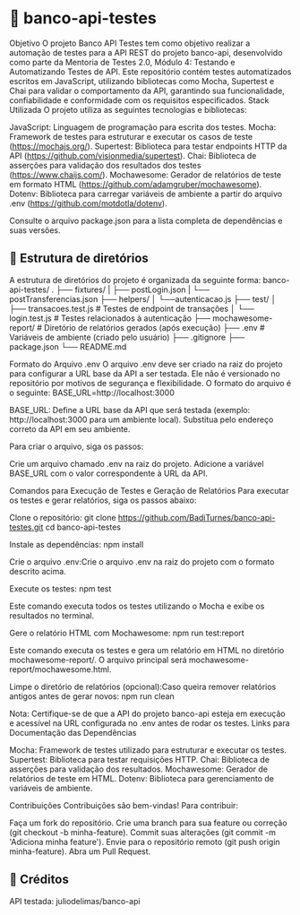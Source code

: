 # 🧪 banco-api-testes
Objetivo
O projeto Banco API Testes tem como objetivo realizar a automação de testes para a API REST do projeto banco-api, desenvolvido como parte da Mentoria de Testes 2.0, Módulo 4: Testando e Automatizando Testes de API. Este repositório contém testes automatizados escritos em JavaScript, utilizando bibliotecas como Mocha, Supertest e Chai para validar o comportamento da API, garantindo sua funcionalidade, confiabilidade e conformidade com os requisitos especificados.
Stack Utilizada
O projeto utiliza as seguintes tecnologias e bibliotecas:

JavaScript: Linguagem de programação para escrita dos testes.
Mocha: Framework de testes para estruturar e executar os casos de teste (https://mochajs.org/).
Supertest: Biblioteca para testar endpoints HTTP da API (https://github.com/visionmedia/supertest).
Chai: Biblioteca de asserções para validação dos resultados dos testes (https://www.chaijs.com/).
Mochawesome: Gerador de relatórios de teste em formato HTML (https://github.com/adamgruber/mochawesome).
Dotenv: Biblioteca para carregar variáveis de ambiente a partir do arquivo .env (https://github.com/motdotla/dotenv).

Consulte o arquivo package.json para a lista completa de dependências e suas versões.

## 📁 Estrutura de diretórios
A estrutura de diretórios do projeto é organizada da seguinte forma:
banco-api-testes/
.
├── fixtures/
| ├── postLogin.json
| └── postTransferencias.json
├── helpers/
│ └──autenticacao.js
├── test/
│ ├── transacoes.test.js       # Testes de endpoint de transações
│ └── login.test.js           # Testes relacionados à autenticação
├── mochawesome-report/       # Diretório de relatórios gerados (após execução)
├── .env                      # Variáveis de ambiente (criado pelo usuário)
├── .gitignore
├── package.json
└── README.md

Formato do Arquivo .env
O arquivo .env deve ser criado na raiz do projeto para configurar a URL base da API a ser testada. Ele não é versionado no repositório por motivos de segurança e flexibilidade. O formato do arquivo é o seguinte:
BASE_URL=http://localhost:3000


BASE_URL: Define a URL base da API que será testada (exemplo: http://localhost:3000 para um ambiente local). Substitua pelo endereço correto da API em seu ambiente.

Para criar o arquivo, siga os passos:

Crie um arquivo chamado .env na raiz do projeto.
Adicione a variável BASE_URL com o valor correspondente à URL da API.

Comandos para Execução de Testes e Geração de Relatórios
Para executar os testes e gerar relatórios, siga os passos abaixo:

Clone o repositório:
git clone https://github.com/BadiTurnes/banco-api-testes.git
cd banco-api-testes


Instale as dependências:
npm install


Crie o arquivo .env:Crie o arquivo .env na raiz do projeto com o formato descrito acima.

Execute os testes:
npm test

Este comando executa todos os testes utilizando o Mocha e exibe os resultados no terminal.

Gere o relatório HTML com Mochawesome:
npm run test:report

Este comando executa os testes e gera um relatório em HTML no diretório mochawesome-report/. O arquivo principal será mochawesome-report/mochawesome.html.

Limpe o diretório de relatórios (opcional):Caso queira remover relatórios antigos antes de gerar novos:
npm run clean

Nota: Certifique-se de que a API do projeto banco-api esteja em execução e acessível na URL configurada no .env antes de rodar os testes.
Links para Documentação das Dependências

Mocha: Framework de testes utilizado para estruturar e executar os testes.
Supertest: Biblioteca para testar requisições HTTP.
Chai: Biblioteca de asserções para validação dos resultados.
Mochawesome: Gerador de relatórios de teste em HTML.
Dotenv: Biblioteca para gerenciamento de variáveis de ambiente.

Contribuições
Contribuições são bem-vindas! Para contribuir:

Faça um fork do repositório.
Crie uma branch para sua feature ou correção (git checkout -b minha-feature).
Commit suas alterações (git commit -m 'Adiciona minha feature').
Envie para o repositório remoto (git push origin minha-feature).
Abra um Pull Request.

## 🤝 Créditos
API testada: juliodelimas/banco-api
